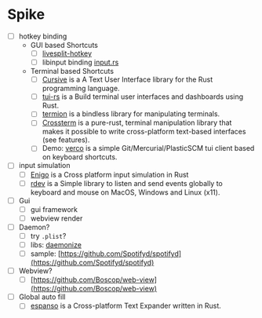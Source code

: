 # Spike

- [ ] hotkey binding
    - GUI based Shortcuts
        - [ ] [livesplit-hotkey](https://github.com/LiveSplit/livesplit-core/tree/master/crates/livesplit-hotkey)
        - [ ] libinput binding [input.rs](https://github.com/Smithay/input.rs)
    - Terminal based Shortcuts
        - [ ] [Cursive](https://github.com/gyscos/Cursive) is a  A Text User Interface library for the Rust programming language.
        - [ ] [tui-rs](https://github.com/fdehau/tui-rs) is a  Build terminal user interfaces and dashboards using Rust.
        - [ ] [termion](https://crates.io/crates/termion) is a bindless library for manipulating terminals.
        - [ ] [Crossterm](https://github.com/crossterm-rs/crossterm) is a pure-rust, terminal manipulation library that makes it possible to write cross-platform text-based interfaces (see features).
        - [ ] Demo: [verco](https://github.com/vamolessa/verco) is a simple Git/Mercurial/PlasticSCM tui client based on keyboard shortcuts.
- [ ] input simulation
    - [ ] [Enigo](https://github.com/Enigo-rs/Enigo) is a  Cross platform input simulation in Rust
    - [ ] [rdev](https://github.com/Narsil/rdev) is a Simple library to listen and send events globally to keyboard and mouse on MacOS, Windows and Linux (x11).
- [ ] Gui
    - [ ] gui framework
    - [ ] webview render
- [ ] Daemon?
    - [ ] try `.plist`?
    - [ ] libs: [daemonize](https://github.com/knsd/daemonize)
    - [ ] sample: [https://github.com/Spotifyd/spotifyd](https://github.com/Spotifyd/spotifyd)
- [ ] Webview?
    - [ ] [https://github.com/Boscop/web-view](https://github.com/Boscop/web-view)
- [ ] Global auto fill
    - [ ] [espanso](https://github.com/federico-terzi/espanso) is a  Cross-platform Text Expander written in Rust.
